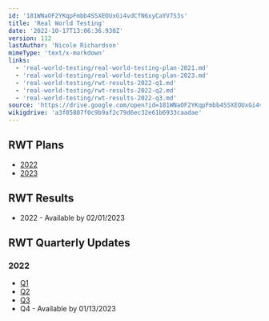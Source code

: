 ```yaml
---
id: '181WNaOF2YKqpFmbb4SSXEOUxGi4vdCfN6xyCaYV7S3s'
title: 'Real World Testing'
date: '2022-10-17T13:06:36.930Z'
version: 112
lastAuthor: 'Nicole Richardson'
mimeType: 'text/x-markdown'
links:
  - 'real-world-testing/real-world-testing-plan-2021.md'
  - 'real-world-testing/real-world-testing-plan-2023.md'
  - 'real-world-testing/rwt-results-2022-q1.md'
  - 'real-world-testing/rwt-results-2022-q2.md'
  - 'real-world-testing/rwt-results-2022-q3.md'
source: 'https://drive.google.com/open?id=181WNaOF2YKqpFmbb4SSXEOUxGi4vdCfN6xyCaYV7S3s'
wikigdrive: 'a3f05807f0c9b9af2c79d6ec32e61b6933caadae'
---
```

## RWT Plans  

* [2022](real-world-testing/real-world-testing-plan-2021.md)
* [2023](real-world-testing/real-world-testing-plan-2023.md)
  
## RWT Results  

* 2022 - Available by 02/01/2023
  
## RWT Quarterly Updates  

  
### 2022  

* [Q1](real-world-testing/rwt-results-2022-q1.md)
* [Q2](real-world-testing/rwt-results-2022-q2.md)
* [Q3](real-world-testing/rwt-results-2022-q3.md)
* Q4 - Available by 01/13/2023

